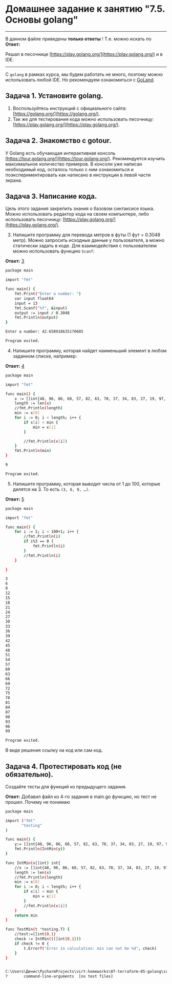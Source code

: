# Домашнее задание к занятию "7.5. Основы golang"

---

В данном файле приведены **только ответы** ! Т.е. можно искать по **Ответ:**

Решал в песочнице [https://play.golang.org/](https://play.golang.org/) и в IDE.

---


С `golang` в рамках курса, мы будем работать не много, поэтому можно использовать любой IDE. 
Но рекомендуем ознакомиться с [GoLand](https://www.jetbrains.com/ru-ru/go/).  

## Задача 1. Установите golang.
1. Воспользуйтесь инструкций с официального сайта: [https://golang.org/](https://golang.org/).
2. Так же для тестирования кода можно использовать песочницу: [https://play.golang.org/](https://play.golang.org/).

## Задача 2. Знакомство с gotour.
У Golang есть обучающая интерактивная консоль [https://tour.golang.org/](https://tour.golang.org/). 
Рекомендуется изучить максимальное количество примеров. В консоли уже написан необходимый код, 
осталось только с ним ознакомиться и поэкспериментировать как написано в инструкции в левой части экрана.  


## Задача 3. Написание кода. 
Цель этого задания закрепить знания о базовом синтаксисе языка. Можно использовать редактор кода 
на своем компьютере, либо использовать песочницу: [https://play.golang.org/](https://play.golang.org/).

3. Напишите программу для перевода метров в футы (1 фут = 0.3048 метр). Можно запросить исходные данные 
у пользователя, а можно статически задать в коде.
    Для взаимодействия с пользователем можно использовать функцию `Scanf`:

**Ответ:**  [3](https://github.com/bolgovsky/virt-homeworks/blob/master/07-terraform-05-golang/src/3.go)
```bash
package main

import "fmt"

func main() {
	fmt.Print("Enter a number: ")
	var input float64
	input = 13
	fmt.Scanf("%f", &input)
	output := input / 0.3048
	fmt.Println(output)
}

Enter a number: 42.650918635170605

Program exited.
```
 
4. Напишите программу, которая найдет наименьший элемент в любом заданном списке, например:

**Ответ:** [4](https://github.com/bolgovsky/virt-homeworks/blob/master/07-terraform-05-golang/src/main.go)
```bash
package main

import "fmt"

func main() {
	x := []int{48, 96, 86, 68, 57, 82, 63, 70, 37, 34, 83, 27, 19, 97, 9, 17}
	length := len(x)
	//fmt.Println(length)
	min := x[0]
	for i := 0; i < length; i++ {
		if x[i] < min {
			min = x[i]
		}

		//fmt.Println(x[i])
	}
	fmt.Println(min)
}

9

Program exited.
```

5. Напишите программу, которая выводит числа от 1 до 100, которые делятся на 3. То есть `(3, 6, 9, …)`.

**Ответ:**  [5](https://github.com/bolgovsky/virt-homeworks/blob/master/07-terraform-05-golang/src/5.go)
```bash
package main

import "fmt"

func main() {
	for i := 1; i < 100+1; i++ {
		//fmt.Println(i)
		if i%3 == 0 {
			fmt.Println(i)
		}
		//fmt.Println(i)
	}

}

3
6
9
12
15
18
21
24
27
30
33
36
39
42
45
48
51
54
57
60
63
66
69
72
75
78
81
84
87
90
93
96
99

Program exited.
```

В виде решения ссылку на код или сам код. 

## Задача 4. Протестировать код (не обязательно).

Создайте тесты для функций из предыдущего задания. 

**Ответ:** Добавил файл из 4-го задания в main.go функцию, но тест не прошел. Почему не понимаю
```bash
package main

import ("fmt"
       "testing"
)

func main() {
    y:= []int{48, 96, 86, 68, 57, 82, 63, 70, 37, 34, 83, 27, 19, 97, 9, 17}
	fmt.Println(IntMin(y))
}

func IntMin(x[]int) int{
	//x := []int{48, 96, 86, 68, 57, 82, 63, 70, 37, 34, 83, 27, 19, 97, 9, 17}
	length := len(x)
	//fmt.Println(length)
	min := x[0]
	for i := 0; i < length; i++ {
		if x[i] < min {
			min = x[i]
		}
		//fmt.Println(x[i])
	}
	return min
}

func TestMin(t *testing.T) {
    //test:=[]int{0,1}
    check := IntMin(([]int{0,1}))
    if check != 0 {
        t.Errorf("Error in calculation: min can not be %d", check)
    }
}


C:\Users\Денис\PycharmProjects\virt-homeworks\07-terraform-05-golang\src>go test -v main.go
?       command-line-arguments  [no test files]
```
